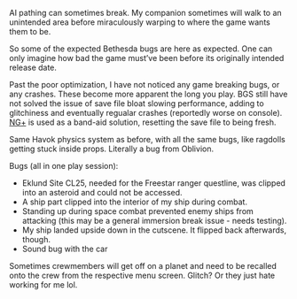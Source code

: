 AI pathing can sometimes break. My companion sometimes will walk to an unintended area before miraculously warping to where the game wants them to be.

So some of the expected Bethesda bugs are here as expected. One can only imagine how bad the game must’ve been before its originally intended release date.

Past the poor optimization, I have not noticed any game breaking bugs, or any crashes.
	These become more apparent the long you play. BGS still have not solved the issue of save file bloat slowing performance, adding to glitchiness and eventually regualar crashes (reportedly worse on console). [NG+](NG+.md) is used as a band-aid solution, resetting the save file to being fresh.

Same Havok physics system as before, with all the same bugs, like ragdolls getting stuck inside props. Literally a bug from Oblivion.

Bugs (all in one play session):
+ Eklund Site CL25, needed for the Freestar ranger questline, was clipped into an asteroid and could not be accessed.
+ A ship part clipped into the interior of my ship during combat.
+ Standing up during space combat prevented enemy ships from attacking (this may be a general immersion break issue - needs testing).
+ My ship landed upside down in the cutscene. It flipped back afterwards, though.
+ Sound bug with the car

Sometimes crewmembers will get off on a planet and need to be recalled onto the crew from the respective menu screen. Glitch? Or they just hate working for me lol.
